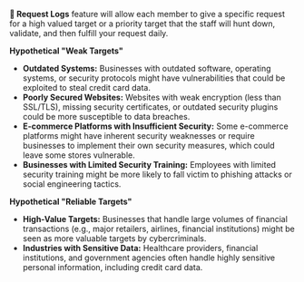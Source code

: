 **🛀 Request Logs** feature will allow each member to give a specific request for a high valued target or a priority target that the staff will hunt down, validate, and then fulfill your request daily.


**Hypothetical "Weak Targets"**

* **Outdated Systems:** Businesses with outdated software, operating systems, or security protocols might have vulnerabilities that could be exploited to steal credit card data. 
* **Poorly Secured Websites:** Websites with weak encryption (less than SSL/TLS), missing security certificates, or outdated security plugins could be more susceptible to data breaches.
* **E-commerce Platforms with Insufficient Security:** Some e-commerce platforms might have inherent security weaknesses or require businesses to implement their own security measures, which could leave some stores vulnerable.
* **Businesses with Limited Security Training:** Employees with limited security training might be more likely to fall victim to phishing attacks or social engineering tactics.

**Hypothetical "Reliable Targets"**

* **High-Value Targets:** Businesses that handle large volumes of financial transactions (e.g., major retailers, airlines, financial institutions) might be seen as more valuable targets by cybercriminals.
* **Industries with Sensitive Data:** Healthcare providers, financial institutions, and government agencies often handle highly sensitive personal information, including credit card data.
